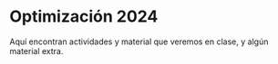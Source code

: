 # Optimización 2024

Aquí encontran actividades y material que veremos en clase, y algún material extra.

